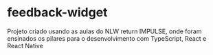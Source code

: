 # feedback-widget

<p>Projeto criado usando as aulas do NLW return IMPULSE, onde foram ensinados os pilares para o desenvolvimento com TypeScript, React e React Native</p>
